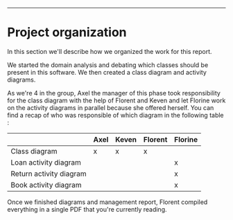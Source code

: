 --------------

# Project organization

In this section we'll describe how we organized the work for this report.

We started the domain analysis and debating which classes should be present in this software. We then created a class diagram and activity diagrams.

As we're 4 in the group, Axel the manager of this phase took responsibility for the class diagram with the help of Florent and Keven and let Florine
work on the activity diagrams in parallel because she offered herself. You can find a recap of who was responsible of which diagram in the following table :

|                           | Axel | Keven | Florent | Florine |
|---------------------------|------|-------|---------|---------|
| Class diagram             |  x   |   x   |    x    |         |
| Loan activity diagram     |      |       |         |    x    |
| Return activity diagram   |      |       |         |    x    |
| Book activity diagram     |      |       |         |    x    |

Once we finished diagrams and management report, Florent compiled everything in a single PDF that you're currently reading.


